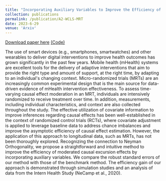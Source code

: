 ```yaml
---
title: "Incorporating Auxiliary Variables to Improve the Efficiency of Time-Varying Treatment Effect Estimation"
collection: publications
permalink: /publication/A2-WCLS-MRT
date: 2023-6-29
venue: 'Arxiv'
---
```



[Download paper here](https://arxiv.org/abs/2306.17260)    [(Code)](https://github.com/Herashi/A2-WCLS)


The use of smart devices (e.g., smartphones, smartwatches) and other wearables to deliver digital interventions to improve health outcomes has grown significantly in the past few years. Mobile health (mHealth) systems are excellent tools for the delivery of adaptive interventions that aim to provide the right type and amount of support, at the right time, by adapting to an individual's changing context. Micro-randomized trials (MRTs) are an increasingly common experimental design that is the main source for data-driven evidence of mHealth intervention effectiveness. To assess time-varying causal effect moderation in an MRT, individuals are intensively randomized to receive treatment over time. In addition, measurements, including individual characteristics, and context are also collected throughout the study. The effective utilization of covariate information to improve inferences regarding causal effects has been well-established in the context of randomized control trials (RCTs), where covariate adjustment is applied to leverage baseline data to address chance imbalances and improve the asymptotic efficiency of causal effect estimation. However, the application of this approach to longitudinal data, such as MRTs, has not been thoroughly explored. Recognizing the connection to Neyman Orthogonality, we propose a straightforward and intuitive method to improve the efficiency of moderated causal excursion effects by incorporating auxiliary variables. We compare the robust standard errors of our method with those of the benchmark method. The efficiency gain of our approach is demonstrated through simulation studies and an analysis of data from the Intern Health Study (NeCamp et al., 2020).
